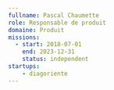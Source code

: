 ```yaml
---
fullname: Pascal Chaumette
role: Responsable de produit
domaine: Produit
missions:
  - start: 2018-07-01
    end: 2023-12-31
    status: independent
startups:
    - diagoriente
---
```


